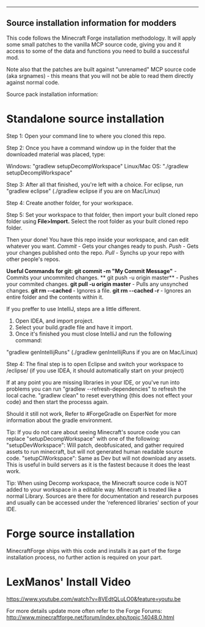 -------------------------------------------
Source installation information for modders
-------------------------------------------
This code follows the Minecraft Forge installation methodology. It will apply
some small patches to the vanilla MCP source code, giving you and it access 
to some of the data and functions you need to build a successful mod.

Note also that the patches are built against "unrenamed" MCP source code (aka
srgnames) - this means that you will not be able to read them directly against
normal code.

Source pack installation information:

Standalone source installation
==============================

Step 1: Open your command line to where you cloned this repo.

Step 2: Once you have a command window up in the folder that the downloaded material was placed, type:

Windows: "gradlew setupDecompWorkspace"
Linux/Mac OS: "./gradlew setupDecompWorkspace"

Step 3: After all that finished, you're left with a choice.
For eclipse, run "gradlew eclipse" (./gradlew eclipse if you are on Mac/Linux)

Step 4: Create another folder, for your workspace.

Step 5: Set your workspace to that folder, then import your built cloned repo folder using **File>Import.** Select the root folder as your built cloned repo folder.

Then your done! You have this repo inside your workspace, and can edit whatever you want.
*Commit* - Gets your changes ready to push.
*Push* - Gets your changes published onto the repo.
*Pull* - Synchs up your repo with other people's repos.

**Useful Commands for git:**
**git commit -m "My Commit Message"** - Commits your uncommited changes.
** git push -u origin master** - Pushes your commited changes.
**git pull -u origin master** - Pulls any unsynched changes.
**git rm --cached <filename>** - Ignores a file.
**git rm --cached -r <foldername>** - Ignores an entire folder and the contents within it. 

If you preffer to use IntelliJ, steps are a little different.
1. Open IDEA, and import project.
2. Select your build.gradle file and have it import.
3. Once it's finished you must close IntelliJ and run the following command:

"gradlew genIntellijRuns" (./gradlew genIntellijRuns if you are on Mac/Linux)

Step 4: The final step is to open Eclipse and switch your workspace to /eclipse/ (if you use IDEA, it should automatically start on your project)

If at any point you are missing libraries in your IDE, or you've run into problems you can run "gradlew --refresh-dependencies" to refresh the local cache. "gradlew clean" to reset everything {this does not effect your code} and then start the processs again.

Should it still not work, 
Refer to #ForgeGradle on EsperNet for more information about the gradle environment.

Tip:
If you do not care about seeing Minecraft's source code you can replace "setupDecompWorkspace" with one of the following:
"setupDevWorkspace": Will patch, deobfusicated, and gather required assets to run minecraft, but will not generated human readable source code.
"setupCIWorkspace": Same as Dev but will not download any assets. This is useful in build servers as it is the fastest because it does the least work.

Tip:
When using Decomp workspace, the Minecraft source code is NOT added to your workspace in a editable way. Minecraft is treated like a normal Library. Sources are there for documentation and research purposes and usually can be accessed under the 'referenced libraries' section of your IDE.

Forge source installation
=========================
MinecraftForge ships with this code and installs it as part of the forge
installation process, no further action is required on your part.

LexManos' Install Video
=======================
https://www.youtube.com/watch?v=8VEdtQLuLO0&feature=youtu.be

For more details update more often refer to the Forge Forums:
http://www.minecraftforge.net/forum/index.php/topic,14048.0.html

